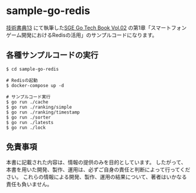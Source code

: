 # sample-go-redis
[技術書典13](https://techbookfest.org/event/tbf13) にて執筆した[SGE Go Tech Book Vol.02](https://techbookfest.org/product/vKVim3NXwgyTr8mWxRZQQQ) の第1章「スマートフォンゲーム開発におけるRedisの活用」のサンプルコードになります。

## 各種サンプルコードの実行
```shell
$ cd sample-go-redis

# Redisの起動
$ docker-compose up -d

# サンプルコード実行
$ go run ./cache
$ go run ./ranking/simple
$ go run ./ranking/timestamp
$ go run ./sorter
$ go run ./latests
$ go run ./lock
```

## 免責事項
本書に記載された内容は、情報の提供のみを目的としています。
したがって、本書を用いた開発、製作、運用は、必ずご自身の責任と判断によって行ってください。
これらの情報による開発、製作、運用の結果について、著者はいかなる責任も負いません。
